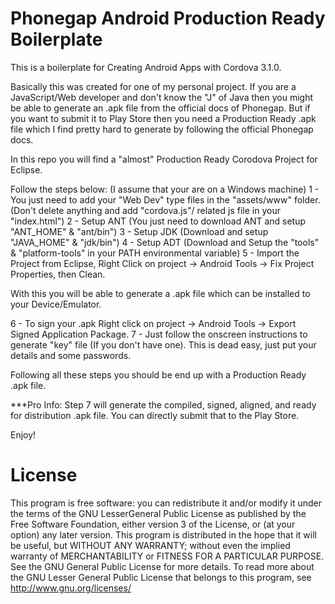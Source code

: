 Phonegap Android Production Ready Boilerplate
=============================================

This is a boilerplate for Creating Android Apps with Cordova 3.1.0.

Basically this was created for one of my personal project.
If you are a JavaScript/Web developer and don't know the "J" of Java then you might be able to generate an .apk file from the official docs of Phonegap.
But if you want to submit it to Play Store then you need a Production Ready .apk file
which I find pretty hard to generate by following the official Phonegap docs.

In this repo you will find a "almost" Production Ready Corodova Project for Eclipse.

Follow the steps below:
(I assume that your are on a Windows machine)
1 - You just need to add your "Web Dev" type files in the "assets/www" folder. (Don't delete anything and add "cordova.js"/ related js file in your "index.html")
2 - Setup ANT (You just need to download ANT and setup "ANT_HOME" & "ant/bin")
3 - Setup JDK (Download and setup "JAVA_HOME" & "jdk/bin")
4 - Setup ADT (Download and Setup the "tools" & "platform-tools" in your PATH environmental variable)
5 - Import the Project from Eclipse, Right Click on project -> Android Tools -> Fix Project Properties, then Clean.

With this you will be able to generate a .apk file which can be installed to your Device/Emulator.

6 - To sign your .apk  Right click on project -> Android Tools -> Export Signed Application Package.
7 - Just follow the onscreen instructions to generate "key" file (If you don't have one). This is dead easy, just put your details and some passwords.

Following all these steps you should be end up with a Production Ready .apk file.

***Pro Info: Step 7 will generate the compiled, signed, aligned, and ready for distribution .apk file. You can directly submit that to the Play Store.

Enjoy!


License
=======
This program is free software: you can redistribute it and/or modify it under the terms of the GNU LesserGeneral Public License as published by the Free Software Foundation, either version 3 of the License, or (at your option) any later version. This program is distributed in the hope that it will be useful, but WITHOUT ANY WARRANTY; without even the implied warranty of MERCHANTABILITY or FITNESS FOR A PARTICULAR PURPOSE. See the GNU General Public License for more details. To read more about the GNU Lesser General Public License that belongs to this program, see http://www.gnu.org/licenses/
